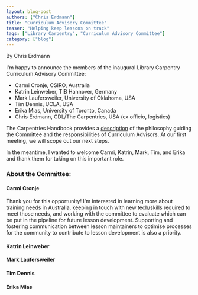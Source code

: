 ```yaml
---
layout: blog-post
authors: ["Chris Erdmann"]
title: "Curriculum Advisory Committee"
teaser: "Helping keep lessons on track"
tags: ["Library Carpentry", "Curriculum Advisory Committee"]
category: ["blog"]
---
```


By Chris Erdmann

I'm happy to announce the members of the inaugural Library Carpentry Curriculum Advisory Committee:

- Carmi Cronje, CSIRO, Australia
- Katrin Leinweber, TIB Hannover, Germany
- Mark Laufersweiler, University of Oklahoma, USA
- Tim Dennis, UCLA, USA
- Erika Mias, University of Toronto, Canada
- Chris Erdmann, CDL/The Carpentries, USA (ex officio, logistics)

The Carpentries Handbook provides a 
[description](https://docs.carpentries.org/topic_folders/lesson_development/lesson_development_roles.html#curriculum-advisory-committee) 
of the philosophy guiding the Committee and the responsibilities of Curriculum Advisors. At our first meeting, we will scope 
out our next steps.

In the meantime, I wanted to welcome Carmi, Katrin, Mark, Tim, and Erika and thank them for taking on this important role. 

### About the Committee:

#### Carmi Cronje

Thank you for this opportunity! I'm interested in learning more about training needs in Australia, keeping in touch with new tech/skills required to meet those needs, and working with the committee to evaluate which can be put in the pipeline for future lesson development. Supporting and fostering communication between lesson maintainers to optimise processes for the community to contribute to lesson development is also a priority.

#### Katrin Leinweber

#### Mark Laufersweiler

#### Tim Dennis

#### Erika Mias
